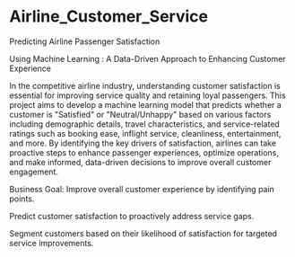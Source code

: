 









# Airline_Customer_Service
Predicting Airline Passenger Satisfaction

Using Machine Learning : A Data-Driven Approach to Enhancing Customer Experience

In the competitive airline industry, understanding customer satisfaction is essential for improving service quality and retaining loyal passengers. This project aims to develop a machine learning model that predicts whether a customer is "Satisfied" or "Neutral/Unhappy" based on various factors including demographic details, travel characteristics, and service-related ratings such as booking ease, inflight service, cleanliness, entertainment, and more. By identifying the key drivers of satisfaction, airlines can take proactive steps to enhance passenger experiences, optimize operations, and make informed, data-driven decisions to improve overall customer engagement.

Business Goal:
Improve overall customer experience by identifying pain points.

Predict customer satisfaction to proactively address service gaps.

Segment customers based on their likelihood of satisfaction for targeted service improvements.
